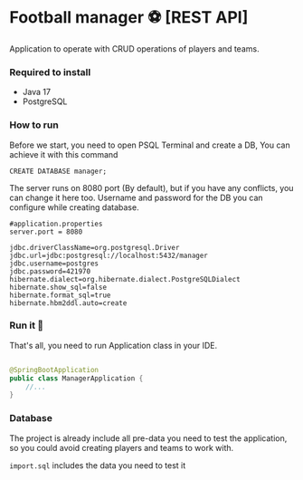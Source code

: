 # Football manager ⚽️ [REST API]

Application to operate with CRUD operations of players and teams.

### Required to install

- Java 17
- PostgreSQL

### How to run

Before we start, you need to open PSQL Terminal and create a DB,
You can achieve it with this command

```
CREATE DATABASE manager;
```

The server runs on 8080 port (By default), but if you have any conflicts, you can change it here too.
Username and password for the DB you can configure while creating database.

```
#application.properties
server.port = 8080

jdbc.driverClassName=org.postgresql.Driver
jdbc.url=jdbc:postgresql://localhost:5432/manager
jdbc.username=postgres
jdbc.password=421970
hibernate.dialect=org.hibernate.dialect.PostgreSQLDialect
hibernate.show_sql=false
hibernate.format_sql=true
hibernate.hbm2ddl.auto=create
```
### Run it 🚀

That's all, you need to run Application class in your IDE.

```java

@SpringBootApplication
public class ManagerApplication {
    //...
}
```

### Database

The project is already include all pre-data you need to test the application,
so you could avoid creating players and teams to work with. 

`import.sql` includes the data you need to test it